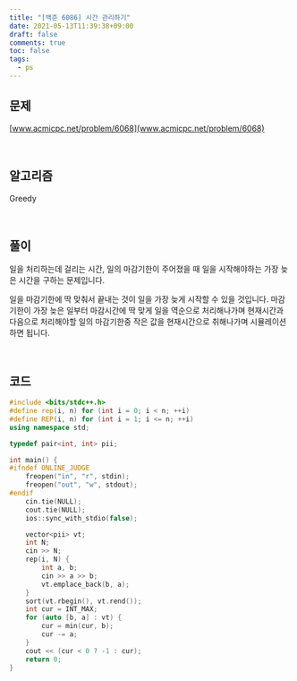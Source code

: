 ```yaml
---
title: "[백준 6086] 시간 관리하기"
date: 2021-05-13T11:39:38+09:00
draft: false
comments: true
toc: false
tags:
  - ps
---
```


## 문제

[www.acmicpc.net/problem/6068](www.acmicpc.net/problem/6068)

<br>

## 알고리즘

Greedy

<br>

## 풀이

일을 처리하는데 걸리는 시간, 일의 마감기한이 주어졌을 때 일을 시작해야하는 가장 늦은 시간을 구하는 문제입니다.

일을 마감기한에 딱 맞춰서 끝내는 것이 일을 가장 늦게 시작할 수 있을 것입니다. 마감기한이 가장 늦은 일부터 마감시간에 딱 맞게 일을 역순으로 처리해나가며 현재시간과 다음으로 처리해야할 일의 마감기한중 작은 값을 현재시간으로 취해나가며 시뮬레이션 하면 됩니다.

<br>

## 코드

```c++
#include <bits/stdc++.h>
#define rep(i, n) for (int i = 0; i < n; ++i)
#define REP(i, n) for (int i = 1; i <= n; ++i)
using namespace std;

typedef pair<int, int> pii;

int main() {
#ifndef ONLINE_JUDGE
    freopen("in", "r", stdin);
    freopen("out", "w", stdout);
#endif
    cin.tie(NULL);
    cout.tie(NULL);
    ios::sync_with_stdio(false);

    vector<pii> vt;
    int N;
    cin >> N;
    rep(i, N) {
        int a, b;
        cin >> a >> b;
        vt.emplace_back(b, a);
    }
    sort(vt.rbegin(), vt.rend());
    int cur = INT_MAX;
    for (auto [b, a] : vt) {
        cur = min(cur, b);
        cur -= a;
    }
    cout << (cur < 0 ? -1 : cur);
    return 0;
}
```
